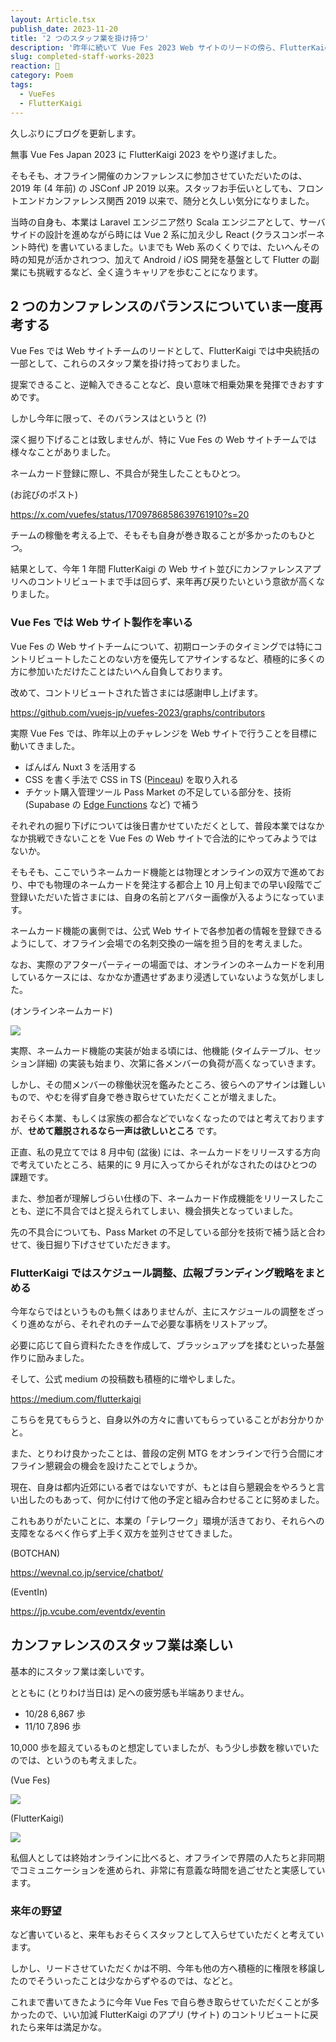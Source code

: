 ```yaml
---
layout: Article.tsx
publish_date: 2023-11-20
title: '2 つのスタッフ業を掛け持つ'
description: '昨年に続いて Vue Fes 2023 Web サイトのリードの傍ら、FlutterKaigi 2023 オーガナイザーのひとりとして、スタッフ業を掛け持ちさせていただきました。'
slug: completed-staff-works-2023
reaction: 🦶
category: Poem
tags:
  - VueFes
  - FlutterKaigi
---
```


久しぶりにブログを更新します。

無事 Vue Fes Japan 2023 に FlutterKaigi 2023 をやり遂げました。

そもそも、オフライン開催のカンファレンスに参加させていただいたのは、2019 年 (4 年前) の JSConf JP 2019 以来。スタッフお手伝いとしても、フロントエンドカンファレンス関西 2019 以来で、随分と久しい気分になりました。

当時の自身も、本業は Laravel エンジニア然り Scala エンジニアとして、サーバサイドの設計を進めながら時には Vue 2 系に加え少し React (クラスコンポーネント時代) を書いているました。いまでも Web 系のくくりでは、たいへんその時の知見が活かされつつ、加えて Android / iOS 開発を基盤として Flutter の副業にも挑戦するなど、全く違うキャリアを歩むことになります。

## 2 つのカンファレンスのバランスについていま一度再考する

Vue Fes では Web サイトチームのリードとして、FlutterKaigi では中央統括の一部として、これらのスタッフ業を掛け持っておりました。

提案できること、逆輸入できることなど、良い意味で相乗効果を発揮できおすすめです。

しかし今年に限って、そのバランスはというと (?)

深く掘り下げることは致しませんが、特に Vue Fes の Web サイトチームでは様々なことがありました。

ネームカード登録に際し、不具合が発生したこともひとつ。

(お詫びのポスト)

https://x.com/vuefes/status/1709786858639761910?s=20

チームの稼働を考える上で、そもそも自身が巻き取ることが多かったのもひとつ。

結果として、今年 1 年間 FlutterKaigi の Web サイト並びにカンファレンスアプリへのコントリビュートまで手は回らず、来年再び戻りたいという意欲が高くなりました。

### Vue Fes では Web サイト製作を率いる

Vue Fes の Web サイトチームについて、初期ローンチのタイミングでは特にコントリビュートしたことのない方を優先してアサインするなど、積極的に多くの方に参加いただけたことはたいへん自負しております。

改めて、コントリビュートされた皆さまには感謝申し上げます。

https://github.com/vuejs-jp/vuefes-2023/graphs/contributors

実際 Vue Fes では、昨年以上のチャレンジを Web サイトで行うことを目標に動いてきました。

- ばんばん Nuxt 3 を活用する
- CSS を書く手法で CSS in TS ([Pinceau](https://pinceau.dev/)) を取り入れる
- チケット購入管理ツール Pass Market の不足している部分を、技術 (Supabase の [Edge Functions](https://supabase.com/docs/guides/functions) など) で補う

それぞれの掘り下げについては後日書かせていただくとして、普段本業ではなかなか挑戦できないことを Vue Fes の Web サイトで合法的にやってみようではないか。

そもそも、ここでいうネームカード機能とは物理とオンラインの双方で進めており、中でも物理のネームカードを発注する都合上 10 月上旬までの早い段階でご登録いただいた皆さまには、自身の名前とアバター画像が入るようになっています。

ネームカード機能の裏側では、公式 Web サイトで各参加者の情報を登録できるようにして、オフライン会場での名刺交換の一端を担う目的を考えました。

なお、実際のアフターパーティーの場面では、オンラインのネームカードを利用しているケースには、なかなか遭遇せずあまり浸透していないような気がしました。

(オンラインネームカード)

![](https://i.imgur.com/xi4Q8kd.jpg)

実際、ネームカード機能の実装が始まる頃には、他機能 (タイムテーブル、セッション詳細) の実装も始まり、次第に各メンバーの負荷が高くなっていきます。

しかし、その間メンバーの稼働状況を鑑みたところ、彼らへのアサインは難しいもので、やむを得ず自身で巻き取らせていただくことが増えました。

おそらく本業、もしくは家族の都合などでいなくなったのではと考えておりますが、**せめて離脱されるなら一声は欲しいところ** です。

正直、私の見立てでは 8 月中旬 (盆後) には、ネームカードをリリースする方向で考えていたところ、結果的に 9 月に入ってからそれがなされたのはひとつの課題です。

また、参加者が理解しづらい仕様の下、ネームカード作成機能をリリースしたことも、逆に不具合ではと捉えられてしまい、機会損失となっていました。

先の不具合についても、Pass Market の不足している部分を技術で補う話と合わせて、後日掘り下げさせていただきます。

### FlutterKaigi ではスケジュール調整、広報ブランディング戦略をまとめる

今年ならではというものも無くはありませんが、主にスケジュールの調整をざっくり進めながら、それぞれのチームで必要な事柄をリストアップ。

必要に応じて自ら資料たたきを作成して、ブラッシュアップを揉むといった基盤作りに励みました。

そして、公式 medium の投稿数も積極的に増やしました。

https://medium.com/flutterkaigi

こちらを見てもらうと、自身以外の方々に書いてもらっていることがお分かりかと。

また、とりわけ良かったことは、普段の定例 MTG をオンラインで行う合間にオフライン懇親会の機会を設けたことでしょうか。

現在、自身は都内近郊にいる者ではないですが、もとは自ら懇親会をやろうと言い出したのもあって、何かに付けて他の予定と組み合わせることに努めました。

これもありがたいことに、本業の「テレワーク」環境が活きており、それらへの支障をなるべく作らず上手く双方を並列させてきました。

(BOTCHAN)

https://wevnal.co.jp/service/chatbot/

(EventIn)

https://jp.vcube.com/eventdx/eventin

## カンファレンスのスタッフ業は楽しい

基本的にスタッフ業は楽しいです。

とともに (とりわけ当日は) 足への疲労感も半端ありません。

- 10/28 6,867 歩
- 11/10 7,896 歩

10,000 歩を超えているものと想定していましたが、もう少し歩数を稼いでいたのでは、というのも考えました。

(Vue Fes)

![](https://i.imgur.com/LgN8V3u.jpg)

(FlutterKaigi)

![](https://i.imgur.com/1h64Pm6.jpg)

私個人としては終始オンラインに比べると、オフラインで界隈の人たちと非同期でコミュニケーションを進められ、非常に有意義な時間を過ごせたと実感しています。

### 来年の野望

など書いていると、来年もおそらくスタッフとして入らせていただくと考えています。

しかし、リードさせていただくかは不明、今年も他の方へ積極的に権限を移譲したのでそういったことは少なからずやるのでは、などと。

これまで書いてきたように今年 Vue Fes で自ら巻き取らせていただくことが多かったので、いい加減 FlutterKaigi のアプリ (サイト) のコントリビュートに戻れたら来年は満足かな。

